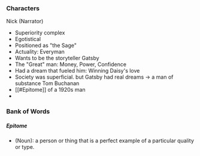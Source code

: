 ### Characters
Nick (Narrator)
- Superiority complex
- Egotistical
- Positioned as "the Sage"
- Actuality: Everyman
- Wants to be the storyteller
Gatsby
- The "Great" man: Money, Power, Confidence
- Had a dream that fueled him: Winning Daisy's love
- Society was superficial. but Gatsby had real dreams -> a man of substance
Tom Buchanan
- [[#Epitome]] of a 1920s man 
- 

### Bank of Words
##### Epitome
- (Noun): a person or thing that is a perfect example of a particular quality or type.
